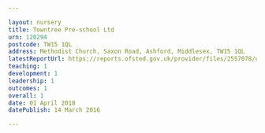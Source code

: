 ```yaml
---

layout: nursery
title: Towntree Pre-school Ltd
urn: 120294
postcode: TW15 1QL
address: Methodist Church, Saxon Road, Ashford, Middlesex, TW15 1QL
latestReportUrl: https://reports.ofsted.gov.uk/provider/files/2557078/urn/120294.pdf
teaching: 1
development: 1
leadership: 1
outcomes: 1
overall: 1
date: 01 April 2018 
datePublish: 14 March 2016

---
```

